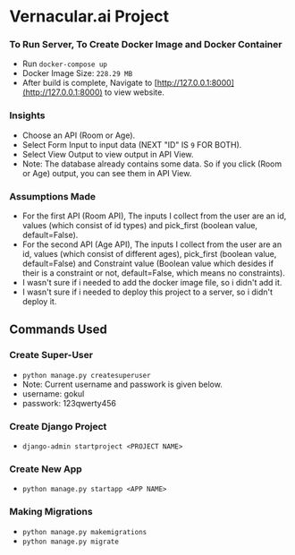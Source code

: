 # Vernacular.ai Project

### To Run Server, To Create Docker Image and Docker Container
- Run `docker-compose up`
- Docker Image Size: `228.29 MB`
- After build is complete, Navigate to [http://127.0.0.1:8000](http://127.0.0.1:8000) to view website.

### Insights
- Choose an API (Room or Age).
- Select Form Input to input data (NEXT "ID" IS `9` FOR BOTH).
- Select View Output to view output in API View.
- Note: The database already contains some data. So if you click (Room or Age) output, you can see them in API View.

### Assumptions Made
- For the first API (Room API), The inputs I collect from the user are an id, values (which consist of id types) and pick_first (boolean value, default=False).
- For the second API (Age API), The inputs I collect from the user are an id, values (which consist of different ages), pick_first (boolean value, default=False) and Constraint value (Boolean value which desides if their is a constraint or not, default=False, which means no constraints).
- I wasn't sure if i needed to add the docker image file, so i didn't add it.
- I wasn't sure if i needed to deploy this project to a server, so i didn't deploy it.

## Commands Used

### Create Super-User
- `python manage.py createsuperuser`
- Note: Current username and passwork is given below.
 - username: gokul
 - passwork: 123qwerty456

### Create Django Project
- `django-admin startproject <PROJECT NAME>`

### Create New App
- `python manage.py startapp <APP NAME>`

### Making Migrations
- `python manage.py makemigrations`
- `python manage.py migrate`




